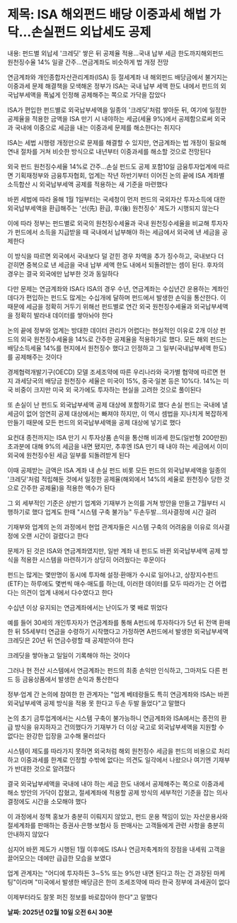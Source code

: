# **제목: ISA 해외펀드 배당 이중과세 해법 가닥…손실펀드 외납세도 공제**

  내용: 펀드별 외납세 '크레딧' 쌓은 뒤 공제율 적용…국내 납부 세금 한도까지해외펀드 원천징수율 14% 일괄 간주…연금계좌도 비슷하게 법 개정 전망  

연금계좌와 개인종합자산관리계좌(ISA) 등 절세계좌 내 해외펀드 배당금에서 불거지는 이중과세 문제 해결책을 모색해온 정부가 ISA는 국내 납부 세액 한도 내에서 펀드의 외국납부세액을 폭넓게 인정해 공제해주는 쪽으로 가닥을 잡았다  

ISA가 편입한 펀드별로 외국납부세액을 일종의 '크레딧'처럼 쌓아둔 뒤, 여기에 일정한 공제율을 적용한 금액을 ISA 만기 시 내야하는 세금(세율 9%)에서 공제함으로써 외국과 국내에 이중으로 세금을 내는 이중과세 문제를 해소한다는 취지다  

ISA는 세법 시행령 개정만으로 문제를 해결할 수 있지만, 연금계좌는 법 개정이 필요해 연내 절차를 거쳐 비슷한 방식으로 내년부터 이중과세를 해소할 것으로 전망된다  

외국 펀드 원천징수세율 14%로 간주…손실 펀드도 공제 포함10일 금융투자업계에 따르면 기획재정부와 금융투자협회, 업계는 작년 하반기부터 이어진 논의 끝에 ISA 계좌별 소득합산 시 외국납부세액 공제를 적용하는 새 기준을 마련했다  

바뀐 세법에 따라 올해 1월 1일부터는 국세청이 먼저 펀드의 국외자산 투자소득에 대한 외국납부세액을 환급해주는 '선(先) 환급, 후(後) 원천징수' 제도가 시행되지 않는다  

이에 따라 정부는 펀드별로 외국의 원천징수세율과 국내 원천징수세율을 비교해 투자자가 펀드에서 소득을 지급받을 때 국내에서 납부해야 하는 세금에서 외국에 낸 세금을 공제한다  

이 방식을 따르면 외국에서 국내보다 덜 걷힌 경우 차액을 추가 징수하고, 국내보다 더 걷히면 중복으로 낸 세금을 국내 납부 세액 한도 내에서 되돌려받는 셈이 된다. 후자의 경우는 결국 외국에만 납부한 것과 동일하다  

다만 문제는 연금계좌와 ISA다 ISA의 경우 수년, 연금계좌는 수십년간 운용하는 계좌인 데다가 편입하는 펀드도 많게는 수십개에 달하며 펀드에서 발생한 손익을 통산한다. 이 때문에 세금을 정확히 거두기 위해선 펀드별로 연간 외국 원천징수세율과 외국납부세액을 정확히 발라내 데이터를 쌓아놔야 한다  

논의 끝에 정부와 업계는 방대한 데이터 관리가 어렵다는 현실적인 이유로 2개 이상 펀드의 외국 원천징수세율을 14%로 간주한 공제율을 적용하기로 했다. 모든 해외 펀드는 배당소득세율 14%를 현지에서 원천징수 했다고 인정하고 그 일부(국내납부세액 한도)를 공제해주는 것이다  

경제협력개발기구(OECD) 모델 조세조약에 따른 우리나라와 국가별 협약에 따르면 현지 과세당국의 배당금 원천징수 세율은 미국이 15%, 중국·일본 등은 10%다. 14%는 미국 비중이 크지만 미국 외 국가에도 투자하는 현실을 고려한 것으로 풀이된다  

또 손실이 난 펀드도 외국납부세액 공제 대상에 포함하기로 했다 손실 펀드는 국내에 낼 세금이 없어 엄연히 공제 대상에서는 빠져야 하지만, 이 역시 셈법을 지나치게 복잡하게 만들기 때문에 모든 펀드의 외국납부세액을 공제 대상에 넣기로 했다  

요컨대 종전까지는 ISA 만기 시 투자상품 손익을 통산해 비과세 한도(일반형 200만원) 초과분에 대해 9%의 세금을 내면 됐지만, 추후엔 ISA 만기 때 내야 하는 세금에서 이미 외국에 원천징수된 세금 일부를 되돌려받게 된다  

이때 공제받는 금액은 ISA 계좌 내 손실 펀드 비롯 모든 펀드의 외국납부세액을 일종의 '크레딧'처럼 적립해둔 것에서 일정한 공제율(해외에서 14%의 세율로 원천징수 당한 것으로 간주한 공제율)을 적용한 액수가 된다  

그 외 세부적인 기준은 상반기 업계와 기재부가 논의를 거쳐 방안을 만들고 7월부터 시행하기로 했다 업계도 한때 "시스템 구축 불가능" 두손두발…의사결정에 시간 걸려  

기재부와 업계의 논의 과정에서 현업 관계자들은 시스템 구축의 어려움을 이유로 의사결정에 오랜 시간이 걸렸다고 한다  

문제가 된 것은 ISA와 연금계좌였지만, 일반 계좌 내 펀드도 바뀐 외국납부세액 공제 방식을 적용한 시스템을 마련하기가 상당히 어려웠다는 후문이다  

펀드는 많게는 몇만명이 동시에 투자해 설정·환매가 수시로 일어나고, 상장지수펀드(ETF)는 하루에도 몇번씩 매수·매도를 하는데, 이러한 데이터를 모두 따라가는 건 어렵다는 의견이 업계 내에서 다수였다고 한다  

수십년 이상 유지되는 연금계좌에서는 난이도가 몇 배로 뛰었다  

예를 들어 30세의 개인투자자가 연금계좌를 통해 A펀드에 투자하다가 5년 뒤 전액 환매한 뒤 55세부터 연금을 수령하기 시작했다고 가정하면 A펀드에서 발생한 외국납부세액 크레딧은 20년 뒤 연금수령할 때 공제받아야 한다  

크레딧을 쌓아놓고 일일이 기록해야 하는 것이다  

그러나 현 전산 시스템에서 연금계좌는 펀드의 최종 손익만 인식하고, 그마저도 다른 펀드 등 금융상품에서 발생한 손익과 통산한다  

정부·업계 간 논의에 참여한 한 관계자는 "업계 베테랑들도 특히 연금계좌와 ISA는 바뀐 외국납부세액 공제 방식을 적용 못 한다고 두손 두발 들었다"고 말했다  

논의 초기 금투업계에서는 시스템 구축이 불가능하니 연금계좌와 ISA에서는 종전의 환급 방식을 유지하자고 건의했다가 기재부가 더 이상 국고로 외국납부세액을 지원할 수 없다는 완강한 입장을 고수해 물러섰다  

시스템이 제도를 따라가지 못하면 외국처럼 해외 원천징수 세금을 펀드의 비용으로 처리하고 이중과세를 한계로 인정할 수밖에 없다는 의견도 일각에서 나왔으나 여기엔 기재부가 반대한 것으로 알려졌다  

결국 외국납부세액을 국내에 내야 하는 세금 한도 내에서 공제해주는 쪽으로 이중과세 해소 방안의 가닥이 잡혔고, 절세계좌에 적용할 공제 방식의 세부적인 기준을 잡는 의사결정에도 시간을 소모해야 했다  

이 과정에서 정책 홍보가 충분히 이뤄지지 않았고, 펀드 운용 책임이 있는 자산운용사와 절세계좌를 판매하는 증권사·은행·보험사 등 판매사는 고객들에게 관련 사항을 충분히 안내하지 않았다  

심지어 바뀐 제도가 시행된 1월 이후에도 ISA나 연금저축계좌의 장점을 내세워 고객을 끌어모으는 데에만 급급한 모습을 보였다  

업계 관계자는 "어디에 투자하든 3∼5% 또는 9%만 내면 된다고 하는 건 과장된 마케팅"이라며 "미국에서 발생한 배당금은 한미 조세조약에 따라 한국 정부에 과세권이 없다  

이제부터라도 잘못 퍼진 정보를 바로잡아야 한다"고 말했다

  **날짜: 2025년 02월 10일 오전 6시 30분**